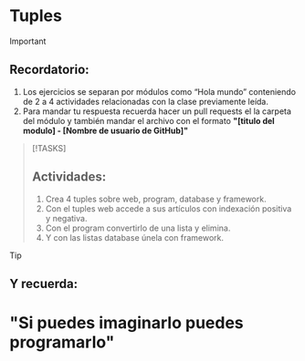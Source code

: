 # Tuples

>[!IMPORTANT]
>## Recordatorio:
>1. Los ejercicios se separan por módulos como “Hola mundo” conteniendo de 2 a 4 actividades relacionadas con la clase previamente leída. 
>2. Para mandar tu respuesta recuerda hacer un pull requests el la carpeta del módulo y también mandar el archivo con el formato **"[titulo del modulo] - [Nombre de usuario de GitHub]"**

>[!TASKS]
>##  Actividades:
>1. Crea 4 tuples sobre web, program, database y framework.
>2. Con el tuples web accede a sus artículos con indexación positiva y negativa.
>3. Con el program convertirlo de una lista y elimina.
>4. Y con las listas database únela con framework.

>[!TIP]
>## Y recuerda: 
># "Si puedes imaginarlo puedes programarlo"
